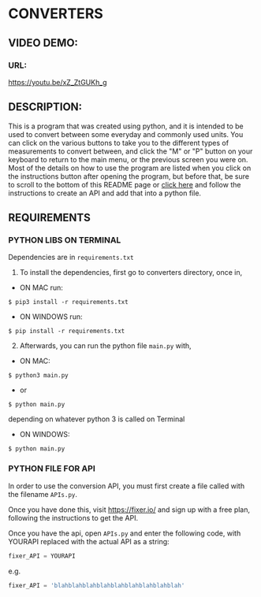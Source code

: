 # CONVERTERS


## VIDEO DEMO: 

### URL:
https://youtu.be/xZ_ZtGUKh_g

## DESCRIPTION:

This is a program that was created using python, and it is intended to be
used to convert between some everyday and commonly used units. You can
click on the various buttons to take you to the different types of
measurements to convert between, and click the "M" or "P" button on your
keyboard to return to the main menu, or the previous screen you were on.
Most of the details on how to use the program are listed when you click on
the instructions button after opening the program, but before that, be sure
to scroll to the bottom of this README page or [click here](#python-file-for-api)
and follow the instructions to create an API and add that into a python file.

## REQUIREMENTS

### PYTHON LIBS ON TERMINAL

Dependencies are in `requirements.txt`

1. To install the dependencies, first go to converters directory, once in,

- ON MAC run:
```
$ pip3 install -r requirements.txt
```
- ON WINDOWS run:
```
$ pip install -r requirements.txt
```

2. Afterwards, you can run the python file `main.py` with,

- ON MAC:
```
$ python3 main.py
```
* or
```
$ python main.py
```
depending on whatever python 3 is called on Terminal

- ON WINDOWS:
```
$ python main.py
```

### PYTHON FILE FOR API

In order to use the conversion API, you must first create a file called with
the filename `APIs.py`.

Once you have done this, visit https://fixer.io/ and sign up with a free plan,
following the instructions to get the API.

Once you have the api, open `APIs.py` and enter the following code, with 
YOURAPI replaced with the actual API as a string:

```python
fixer_API = YOURAPI

```

e.g.

```python
fixer_API = 'blahblahblahblahblahblahblahblahblah'

```
